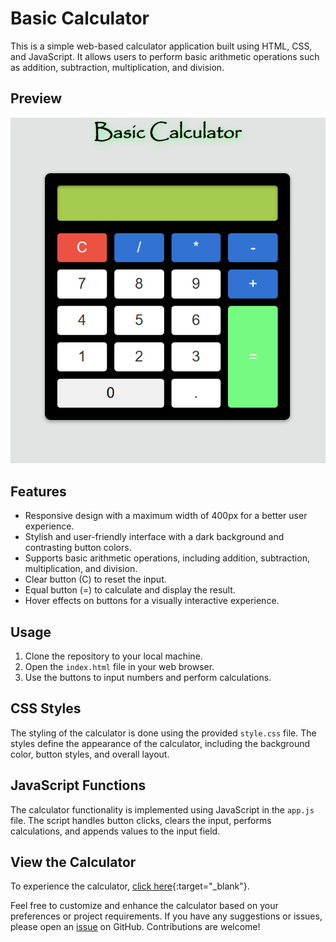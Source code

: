 # Basic Calculator

This is a simple web-based calculator application built using HTML, CSS, and JavaScript. It allows users to perform basic arithmetic operations such as addition, subtraction, multiplication, and division.

## Preview
![Calculator Screenshot](./screenshot/Screenshot.png)

## Features
- Responsive design with a maximum width of 400px for a better user experience.
- Stylish and user-friendly interface with a dark background and contrasting button colors.
- Supports basic arithmetic operations, including addition, subtraction, multiplication, and division.
- Clear button (C) to reset the input.
- Equal button (=) to calculate and display the result.
- Hover effects on buttons for a visually interactive experience.

## Usage
1. Clone the repository to your local machine.
2. Open the `index.html` file in your web browser.
3. Use the buttons to input numbers and perform calculations.

## CSS Styles
The styling of the calculator is done using the provided `style.css` file. The styles define the appearance of the calculator, including the background color, button styles, and overall layout.

## JavaScript Functions
The calculator functionality is implemented using JavaScript in the `app.js` file. The script handles button clicks, clears the input, performs calculations, and appends values to the input field.

## View the Calculator
To experience the calculator, [click here](https://ashwin-bn.github.io/Basic-Calculator/){:target="_blank"}.

Feel free to customize and enhance the calculator based on your preferences or project requirements. If you have any suggestions or issues, please open an [issue](link_to_issues) on GitHub. Contributions are welcome!
